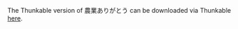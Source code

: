 The Thunkable version of 農業ありがとう can be downloaded via Thunkable
[here](https://x.thunkable.com/copy/868a28af87be4f9fe487aaa490c858af).
